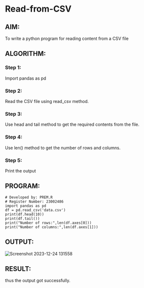 # Read-from-CSV

## AIM:
To write a python program for reading content from a CSV file
## ALGORITHM:
### Step 1:
Import pandas as pd
### Step 2:
Read the CSV file using read_csv method.
### Step 3:
Use head and tail method to get the required contents from the file.
### Step 4:
Use len() method to get the number of rows and columns.
### Step 5:
Print the output
## PROGRAM:
```
# Developed by: PREM.R
# Register Number: 23002486
import pandas as pd
df = pd.read_csv('data.csv')
print(df.head(10))
print(df.tail())
print("Number of rows:",len(df.axes[0]))
print("Number of columns:",len(df.axes[1]))
```
## OUTPUT:
![Screenshot 2023-12-24 131558](https://github.com/PREM3112/Read-from-CSV/assets/145449383/9685a7fa-8d6a-48c0-ba96-ef0b1db038a1)

## RESULT:
thus the output got successfully.
